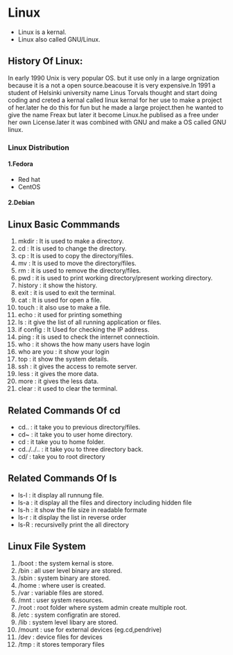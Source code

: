 # Linux
- Linux is a kernal.
- Linux also called GNU/Linux.
## History Of Linux:
In early 1990 Unix is very popular OS. but it use only in a large orgnization because it is a not a open source.beacouse it is very expensive.In 1991 a student of Helsinki university name Linus Torvals thought and start doing coding and creted a kernal called linux kernal for her use to make a project of her.later he do this for fun but he made a large project.then he wanted to give the name Freax but later it become Linux.he publised as a free under her own License.later it was combined with GNU and make a OS called GNU linux.   
### Linux Distribution
#### 1.Fedora
- Red hat
- CentOS
#### 2.Debian
## Linux Basic Commmands 
1. mkdir : It is used to make a directory.
2. cd : It is used to change the directory.
3. cp : It is used to copy the directory/files.
4. mv : It is used to move the directory/files.
5. rm : it is used to remove the directory/files.
6. pwd : it is used to print working directory/present working directory.
7. history : it show the history.
8. exit : it is used to exit the terminal.
9. cat : It is used for open a file.
10. touch : it also use to make a file.
11. echo : it used for printing something 
12. ls : it give the list of all running application or files.
13. if config : It Used for checking the IP address.
14. ping : it is used to check the internet connectioin. 
15. who : it shows the how many users have login
16. who are you : it show your login
17. top : it show the system details.
18. ssh : it gives the access to remote server.
19. less : it gives the more data.
20. more : it gives the less data.
21. clear : it used to clear the terminal.
## Related Commands Of cd
- cd.. : it take you to previous directory/files.
- cd~ : it take you to user home directory.
- cd : it take you to home folder.
- cd../../.. : it take you to three directory back.
- cd/ : take you to root directory 
## Related Commands Of ls
- ls-l : it display all runnung file.
- ls-a : it display all the files and directory including hidden file
- ls-h : it show the file size in readable formate
- ls-r : it display the list in reverse order
- ls-R : recursivelly print the all directory

## Linux File System
1. /boot : the system kernal is store.
2. /bin : all user level binary are stored.
3. /sbin : system binary are stored. 
4. /home : where user is created.
5. /var : variable files are stored.
6. /mnt : user system resources. 
7. /root : root folder where system admin create multiple root.
8. /etc : system configratin are stored.
9. /lib : system level libary are stored.
10. /mount : use for external devices (eg.cd,pendrive)
11. /dev : device files for devices
12. /tmp : it stores temporary files
